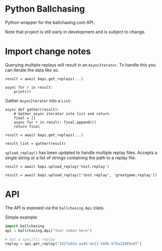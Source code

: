 # Python Ballchasing
Python wrapper for the ballchasing.com API. 

Note that project is still early in development and is subject to change.

# Import change notes

Querying multiple replays will result in an `AsyncIterator`. To handle this you can iterate the data like so.

```
result = await bapi.get_replays(...)

async for r in result:
    print(r)
```

Gather `AsyncIterator` into a `List`:

```
async def gather(result):
    # Gather async iterator into list and return
    final = []
    async for r in result: final.append(r)
    return final

result = await bapi.get_replays(...)

result_list = gather(result)
```

`upload_replay()` has been updated to handle multiple replay files. Accepts a single string or a list of strings containing the path to a replay file.

```
result = await bapi.upload_replay('test.replay')

result = await bapi.upload_replay(['test.replay', 'greatgame.replay'])
```



# API
The API is exposed via the `ballchasing.Api` class.

Simple example:
```python
import ballchasing
api = ballchasing.Api("Your token here")

# Get a specific replay
replay = api.get_replay("2627e02a-aa46-4e13-b66b-b76a32069a07")
```
